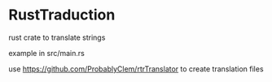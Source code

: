 # RustTraduction
rust crate to translate strings

example in src/main.rs

use https://github.com/ProbablyClem/rtrTranslator to create translation files
